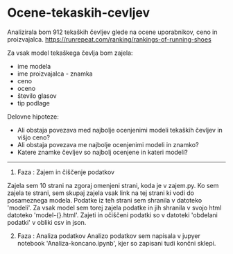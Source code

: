 # Ocene-tekaskih-cevljev

Analizirala bom 912 tekaških čevljev glede na ocene uporabnikov, ceno in proizvajalca.
https://runrepeat.com/ranking/rankings-of-running-shoes


Za vsak model tekaškega čevlja bom zajela:
* ime modela
* ime proizvajalca - znamka
* ceno
* oceno
* število glasov
* tip podlage

Delovne hipoteze:
* Ali obstaja povezava med najbolje ocenjenimi modeli tekaških čevljev in višjo ceno?
* Ali obstaja povezava me najbolje ocenjenimi modeli in znamko? 
* Katere znamke čevljev so najbolj ocenjene in kateri modeli? 
****

1. Faza : Zajem in čiščenje podatkov

Zajela sem 10 strani na zgoraj omenjeni strani, koda je v zajem.py.
Ko sem zajela te strani, sem skupaj zajela vsak link na tej strani ki vodi do posameznega modela. Podatke iz teh strani sem shranila v datoteko 'modeli'. Za vsak model sem torej zajela podatke in jih shranila v svojo html datoteko 'model-{}.html'.
Zajeti in očiščeni podatki so v datoteki 'obdelani podatki' v obliki csv in json. 

2. Faza : Analiza podatkov
Analizo podatkov sem napisala v jupyer notebook 'Analiza-koncano.ipynb', kjer so zapisani tudi končni sklepi. 
